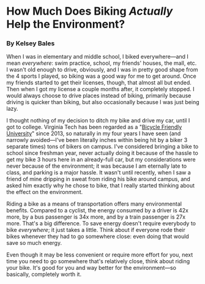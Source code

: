 # How Much Does Biking _Actually_ Help the Environment?
  
### By Kelsey Bales
  
When I was in elementary and middle school, I biked everywhere—and I mean _everywhere_: swim practice, school, my friends' houses, the mall, etc.  I wasn't old enough to drive, obviously, and I was in pretty good shape from the 4 sports I played, so biking was a good way for me to get around.  Once my friends started to get their licenses, though, that almost all but ended.  Then when I got my license a couple months after, it completely stopped.  I would always choose to drive places instead of biking, primarily because driving is quicker than biking, but also occasionally because I was just being lazy.
  
I thought nothing of my decision to ditch my bike and drive my car, until I got to college.  Virginia Tech has been regarded as a "[Bicycle Friendly University](http://bikeleague.org/sites/default/files/BFU_Award_List_2017_ALL.pdf )" since 2013, so naturally in my four years I have seen (and narrowly avoided—I've been literally inches within being hit by a biker 3 separate times) tons of bikers on campus.  I've considered bringing a bike to school since freshman year, never actually doing it because of the hassle to get my bike 3 hours here in an already-full car, but my considerations were never because of the environment; it was because I am eternally late to class, and parking is a major hassle.  It wasn't until recently, when I saw a friend of mine dripping in sweat from riding his bike around campus, and asked him exactly why he chose to bike, that I really started thinking about the effect on the environment.
  
Riding a bike as a means of transportation offers many environmental benefits.  Compared to a cyclist, the energy consumed by a driver is 42x more, by a bus passenger is 34x more, and by a train passenger is 27x more.  That's a big difference.  To save energy doesn't require everybody to bike _everywhere_; it just takes a little.  Think about if everyone rode their bikes whenever they had to go somewhere close: even doing that would save so much energy.  
  
Even though it may be less convenient or require more effort for you, next time you need to go somewhere that's relatively close, think about riding your bike.  It's good for you and way better for the environment—so basically, completely worth it.
  